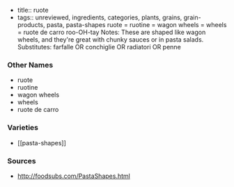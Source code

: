- title:: ruote
- tags:: unreviewed, ingredients, categories, plants, grains, grain-products, pasta, pasta-shapes
ruote = ruotine = wagon wheels = wheels = ruote de carro roo-OH-tay Notes: These are shaped like wagon wheels, and they're great with chunky sauces or in pasta salads. Substitutes: farfalle OR conchiglie OR radiatori OR penne

### Other Names

* ruote
* ruotine
* wagon wheels
* wheels
* ruote de carro

### Varieties

* [[pasta-shapes]]

### Sources
* http://foodsubs.com/PastaShapes.html
